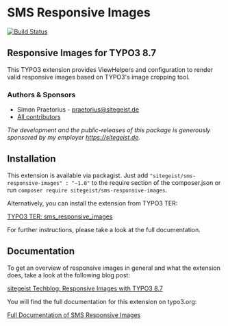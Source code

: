 # SMS Responsive Images

[![Build Status](https://travis-ci.org/sitegeist/sms-responsive-images.svg?branch=master)](https://travis-ci.org/sitegeist/sms-responsive-images)

## Responsive Images for TYPO3 8.7

This TYPO3 extension provides ViewHelpers and configuration to render valid
responsive images based on TYPO3's image cropping tool.

### Authors & Sponsors

* Simon Praetorius - praetorius@sitegeist.de
* [All contributors](https://github.com/sitegeist/sms-responsive-images/graphs/contributors)

*The development and the public-releases of this package is generously sponsored
by my employer https://sitegeist.de.*

## Installation

This extension is available via packagist. Just add
`"sitegeist/sms-responsive-images" : "~1.0"` to the require section of the
composer.json or run `composer require sitegeist/sms-responsive-images`.

Alternatively, you can install the extension from TYPO3 TER:

[TYPO3 TER: sms_responsive_images](https://typo3.org/extensions/repository/view/sms_responsive_images)

For further instructions, please take a look at the full documentation.

## Documentation

To get an overview of responsive images in general and what the extension does, take a
look at the following blog post:

[sitegeist Techblog: Responsive Images with TYPO3 8.7](https://techblog.sitegeist.de/responsive-images-with-typo3-8-7/)

You will find the full documentation for this extension on typo3.org:

[Full Documentation of SMS Responsive Images](https://docs.typo3.org/p/sitegeist/sms-responsive-images/master/en-us/)

